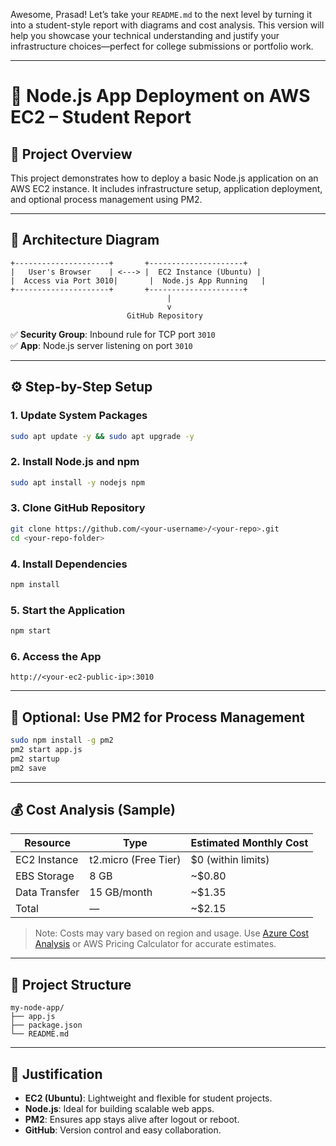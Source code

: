 Awesome, Prasad! Let’s take your `README.md` to the next level by turning it into a student-style report with diagrams and cost analysis. This version will help you showcase your technical understanding and justify your infrastructure choices—perfect for college submissions or portfolio work.

---

# 🧾 Node.js App Deployment on AWS EC2 – Student Report

## 📘 Project Overview

This project demonstrates how to deploy a basic Node.js application on an AWS EC2 instance. It includes infrastructure setup, application deployment, and optional process management using PM2.

---

## 🧱 Architecture Diagram

```
+---------------------+       +---------------------+
|   User's Browser    | <---> |  EC2 Instance (Ubuntu) |
|  Access via Port 3010|       |  Node.js App Running   |
+---------------------+       +---------------------+
                                   |
                                   v
                          GitHub Repository
```

✅ **Security Group**: Inbound rule for TCP port `3010`  
✅ **App**: Node.js server listening on port `3010`

---

## ⚙️ Step-by-Step Setup

### 1. Update System Packages

```bash
sudo apt update -y && sudo apt upgrade -y
```

### 2. Install Node.js and npm

```bash
sudo apt install -y nodejs npm
```

### 3. Clone GitHub Repository

```bash
git clone https://github.com/<your-username>/<your-repo>.git
cd <your-repo-folder>
```

### 4. Install Dependencies

```bash
npm install
```

### 5. Start the Application

```bash
npm start
```

### 6. Access the App

```text
http://<your-ec2-public-ip>:3010
```

---

## 🔄 Optional: Use PM2 for Process Management

```bash
sudo npm install -g pm2
pm2 start app.js
pm2 startup
pm2 save
```

---

## 💰 Cost Analysis (Sample)

| Resource         | Type           | Estimated Monthly Cost |
|------------------|----------------|-------------------------|
| EC2 Instance     | t2.micro (Free Tier) | $0 (within limits)     |
| EBS Storage      | 8 GB           | ~$0.80                  |
| Data Transfer    | 15 GB/month    | ~$1.35                  |
| Total            | —              | ~$2.15                  |

> Note: Costs may vary based on region and usage. Use [Azure Cost Analysis](https://portal.azure.com/#view/Microsoft_Azure_CostManagement/CostAnalysis/scope/%2Fsubscriptions%2F4b0debb9-90ab-46db-8f7d-3f697f5bf2e8) or AWS Pricing Calculator for accurate estimates.

---

## 📁 Project Structure

```
my-node-app/
├── app.js
├── package.json
└── README.md
```

---

## 📌 Justification

- **EC2 (Ubuntu)**: Lightweight and flexible for student projects.
- **Node.js**: Ideal for building scalable web apps.
- **PM2**: Ensures app stays alive after logout or reboot.
- **GitHub**: Version control and easy collaboration.
